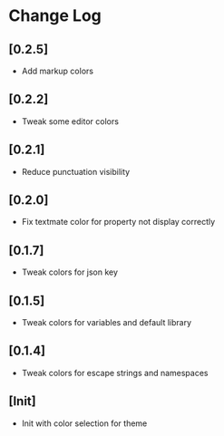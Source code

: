 # Change Log


## [0.2.5]

- Add markup colors

## [0.2.2]

- Tweak some editor colors

## [0.2.1]

- Reduce punctuation visibility

## [0.2.0]

- Fix textmate color for property not display correctly

## [0.1.7]

- Tweak colors for json key

## [0.1.5]

- Tweak colors for variables and default library

## [0.1.4]

- Tweak colors for escape strings and namespaces

## [Init]

- Init with color selection for theme

